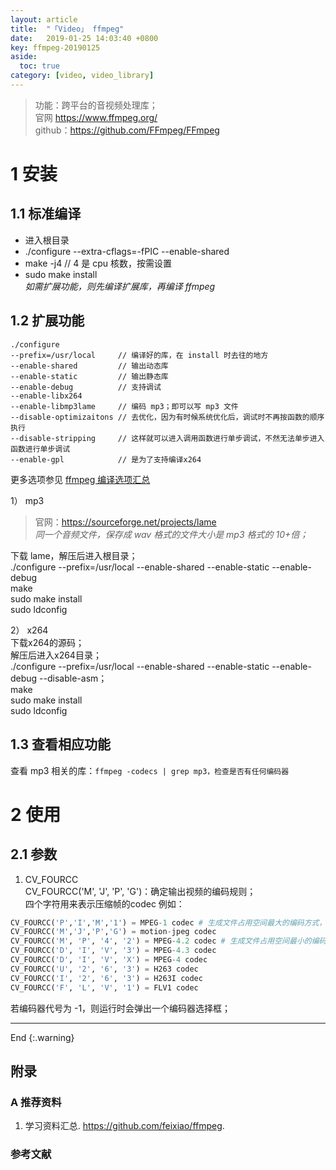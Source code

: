 ```yaml
---
layout: article
title:  "「Video」 ffmpeg"
date:   2019-01-25 14:03:40 +0800
key: ffmpeg-20190125
aside:
  toc: true
category: [video, video_library]
---
```

> 功能：跨平台的音视频处理库；  
官网 <https://www.ffmpeg.org/>   
github：<https://github.com/FFmpeg/FFmpeg>   


# 1 安装
## 1.1 标准编译  
- 进入根目录  
- ./configure --extra-cflags=-fPIC --enable-shared  
- make -j4  // 4 是 cpu 核数，按需设置  
- sudo make install  
*如需扩展功能，则先编译扩展库，再编译 ffmpeg*  

## 1.2 扩展功能  
```shell
./configure   
--prefix=/usr/local     // 编译好的库，在 install 时去往的地方  
--enable-shared         // 输出动态库
--enable-static         // 输出静态库
--enable-debug          // 支持调试
--enable-libx264   
--enable-libmp3lame     // 编码 mp3；即可以写 mp3 文件  
--disable-optimizaitons // 去优化，因为有时候系统优化后，调试时不再按函数的顺序执行  
--disable-stripping     // 这样就可以进入调用函数进行单步调试，不然无法单步进入函数进行单步调试  
--enable-gpl            // 是为了支持编译x264  
```

更多选项参见 [ffmpeg 编译选项汇总](http://www.cnblogs.com/wainiwann/p/4204230.html)  

1） mp3
>官网：<https://sourceforge.net/projects/lame>  
*同一个音频文件，保存成 wav 格式的文件大小是 mp3 格式的 10+倍；*  

下载 lame，解压后进入根目录；  
./configure --prefix=/usr/local --enable-shared --enable-static --enable-debug  
make  
sudo make install  
sudo ldconfig  

2） x264  
下载x264的源码；    
解压后进入x264目录；   
./configure --prefix=/usr/local --enable-shared --enable-static --enable-debug --disable-asm；  
make  
sudo make install  
sudo ldconfig    

## 1.3 查看相应功能
查看 mp3 相关的库：`ffmpeg -codecs | grep mp3，检查是否有任何编码器`  

# 2 使用
## 2.1 参数
1. CV_FOURCC   
CV_FOURCC('M', 'J', 'P', 'G')：确定输出视频的编码规则；   
四个字符用来表示压缩帧的codec 例如：  

```python
CV_FOURCC('P','I','M','1') = MPEG-1 codec # 生成文件占用空间最大的编码方式，所占磁盘空间是最小的 5.7 倍
CV_FOURCC('M','J','P','G') = motion-jpeg codec
CV_FOURCC('M', 'P', '4', '2') = MPEG-4.2 codec # 生成文件占用空间最小的编码方式
CV_FOURCC('D', 'I', 'V', '3') = MPEG-4.3 codec
CV_FOURCC('D', 'I', 'V', 'X') = MPEG-4 codec
CV_FOURCC('U', '2', '6', '3') = H263 codec
CV_FOURCC('I', '2', '6', '3') = H263I codec
CV_FOURCC('F', 'L', 'V', '1') = FLV1 codec
```

若编码器代号为 -1，则运行时会弹出一个编码器选择框；   

-------------------  
 End
{:.warning}  


## 附录

### A 推荐资料
1. 学习资料汇总. <https://github.com/feixiao/ffmpeg>.     


### 参考文献
